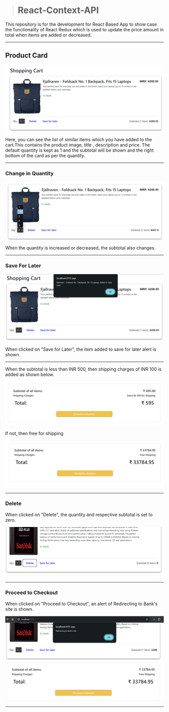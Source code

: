 > # React-Context-API

This repository is for the development for React Based App to show case the functionality of React Redux which is used to update the price amount in total when items are added or decreased.

---

## Product Card

![productCard](./public/productCard.png)

Here, you can see the list of similar items which you have added to the cart.This contains the product image, title , description and price. The default quantity is kept as 1 and the subtotal will be shown and the right bottom of the card as per the quantity.

---

### Change in Quantity

![quantity](./public/quantity.png)

When the quantity is increased or decreased, the subtotal also changes.

---

### Save For Later

![savelater](./public/save%20later.png)

When clicked on "Save for Later", the item added to save for later alert is shown.

---

When the subtotal is less than INR 500, then shipping charges of INR 100 is added as shown below.

![shipping-charges](./public/shipping-100.png)

If not, then free for shipping

![free-shipping](./public/shipping-free.png)

---

### Delete

When clicked on "Delete", the quantity and respective subtotal is set to zero.

![delete](./public/delete.png)

---

### Proceed to Checkout

When clicked on "Proceed to Checkout", an alert of Redirecting to Bank's site is shown.

![Checkout](./public/proceed%20to%20checkou.png)

---
